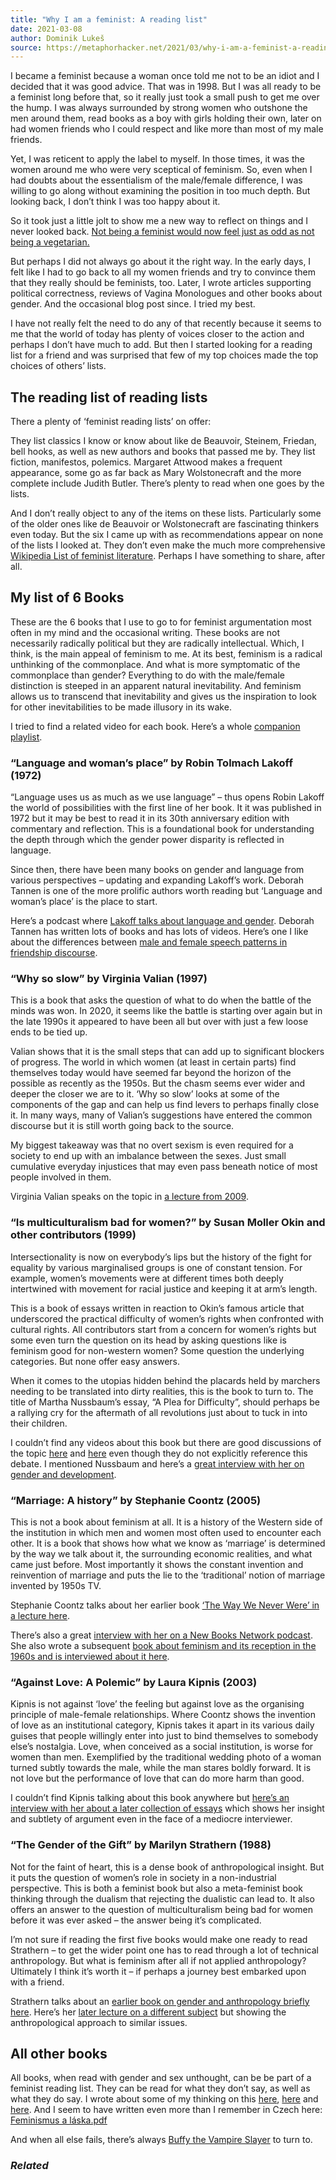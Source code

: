 ```yaml
---
title: "Why I am a feminist: A reading list"
date: 2021-03-08
author: Dominik Lukeš
source: https://metaphorhacker.net/2021/03/why-i-am-a-feminist-a-reading-list
---
```


I became a feminist because a woman once told me not to be an idiot and I decided that it was good advice. That was in 1998. But I was all ready to be a feminist long before that, so it really just took a small push to get me over the hump. I was always surrounded by strong women who outshone the men around them, read books as a boy with girls holding their own, later on had women friends who I could respect and like more than most of my male friends.

Yet, I was reticent to apply the label to myself. In those times, it was the women around me who were very sceptical of feminism. So, even when I had doubts about the essentialism of the male/female difference, I was willing to go along without examining the position in too much depth. But looking back, I don’t think I was too happy about it.

So it took just a little jolt to show me a new way to reflect on things and I never looked back. [Not being a feminist would now feel just as odd as not being a vegetarian.](http://dominiklukes.net/bibliography/masozenyasvobodaduse)

But perhaps I did not always go about it the right way. In the early days, I felt like I had to go back to all my women friends and try to convince them that they really should be feminists, too. Later, I wrote articles supporting political correctness, reviews of Vagina Monologues and other books about gender. And the occasional blog post since. I tried my best.

I have not really felt the need to do any of that recently because it seems to me that the world of today has plenty of voices closer to the action and perhaps I don’t have much to add. But then I started looking for a reading list for a friend and was surprised that few of my top choices made the top choices of others’ lists.

The reading list of reading lists
---------------------------------

There a plenty of ‘feminist reading lists’ on offer:

They list classics I know or know about like de Beauvoir, Steinem, Friedan, bell hooks, as well as new authors and books that passed me by. They list fiction, manifestos, polemics. Margaret Attwood makes a frequent appearance, some go as far back as Mary Wolstonecraft and the more complete include Judith Butler. There’s plenty to read when one goes by the lists.

And I don’t really object to any of the items on these lists. Particularly some of the older ones like de Beauvoir or Wolstonecraft are fascinating thinkers even today. But the six I came up with as recommendations appear on none of the lists I looked at. They don’t even make the much more comprehensive [Wikipedia List of feminist literature](https://en.wikipedia.org/wiki/List_of_feminist_literature). Perhaps I have something to share, after all.

My list of 6 Books
------------------

These are the 6 books that I use to go to for feminist argumentation most often in my mind and the occasional writing. These books are not necessarily radically political but they are radically intellectual. Which, I think, is the main appeal of feminism to me. At its best, feminism is a radical unthinking of the commonplace. And what is more symptomatic of the commonplace than gender? Everything to do with the male/female distinction is steeped in an apparent natural inevitability. And feminism allows us to transcend that inevitability and gives us the inspiration to look for other inevitabilities to be made illusory in its wake.

I tried to find a related video for each book. Here’s a whole [companion playlist](https://www.youtube.com/playlist?list=PLEl9d2qvKkBvf-bhxWY3gsNpgCvwDSPqZ).

### “Language and woman’s place” by Robin Tolmach Lakoff (1972)

“Language uses us as much as we use language” – thus opens Robin Lakoff the world of possibilities with the first line of her book. It it was published in 1972 but it may be best to read it in its 30th anniversary edition with commentary and reflection. This is a foundational book for understanding the depth through which the gender power disparity is reflected in language.

Since then, there have been many books on gender and language from various perspectives – updating and expanding Lakoff’s work. Deborah Tannen is one of the more prolific authors worth reading but ‘Language and woman’s place’ is the place to start.

Here’s a podcast where [Lakoff talks about language and gender](https://youtu.be/E7TKsCd1aRA). Deborah Tannen has written lots of books and has lots of videos. Here’s one I like about the differences between [male and female speech patterns in friendship discourse](https://www.youtube.com/watch?v=A2xOfpW6xSo).

### “Why so slow” by Virginia Valian (1997)

This is a book that asks the question of what to do when the battle of the minds was won. In 2020, it seems like the battle is starting over again but in the late 1990s it appeared to have been all but over with just a few loose ends to be tied up.

Valian shows that it is the small steps that can add up to significant blockers of progress. The world in which women (at least in certain parts) find themselves today would have seemed far beyond the horizon of the possible as recently as the 1950s. But the chasm seems ever wider and deeper the closer we are to it. ‘Why so slow’ looks at some of the components of the gap and can help us find levers to perhaps finally close it. In many ways, many of Valian’s suggestions have entered the common discourse but it is still worth going back to the source.

My biggest takeaway was that no overt sexism is even required for a society to end up with an imbalance between the sexes. Just small cumulative everyday injustices that may even pass beneath notice of most people involved in them.

Virginia Valian speaks on the topic in [a lecture from 2009](https://youtu.be/FtvV6Bot28Y).

### “Is multiculturalism bad for women?” by Susan Moller Okin and other contributors (1999)

Intersectionality is now on everybody’s lips but the history of the fight for equality by various marginalised groups is one of constant tension. For example, women’s movements were at different times both deeply intertwined with movement for racial justice and keeping it at arm’s length.

This is a book of essays written in reaction to Okin’s famous article that underscored the practical difficulty of women’s rights when confronted with cultural rights. All contributors start from a concern for women’s rights but some even turn the question on its head by asking questions like is feminism good for non-western women? Some question the underlying categories. But none offer easy answers.

When it comes to the utopias hidden behind the placards held by marchers needing to be translated into dirty realities, this is the book to turn to. The title of Martha Nussbaum’s essay, “A Plea for Difficulty”, should perhaps be a rallying cry for the aftermath of all revolutions just about to tuck in into their children.

I couldn’t find any videos about this book but there are good discussions of the topic [here](https://youtu.be/yB9baefrHl4) and [here](https://youtu.be/sgmvMvrTuC0) even though they do not explicitly reference this debate. I mentioned Nussbaum and here’s a [great interview with her on gender and development](https://www.youtube.com/watch?v=Qy3YTzYjut4).

### “Marriage: A history” by Stephanie Coontz (2005)

This is not a book about feminism at all. It is a history of the Western side of the institution in which men and women most often used to encounter each other. It is a book that shows how what we know as ‘marriage’ is determined by the way we talk about it, the surrounding economic realities, and what came just before. Most importantly it shows the constant invention and reinvention of marriage and puts the lie to the ‘traditional’ notion of marriage invented by 1950s TV.

Stephanie Coontz talks about her earlier book [‘The Way We Never Were’ in a lecture here](https://youtu.be/MIeAnU7_7TA).

There’s also a great [interview with her on a New Books Network podcast](https://newbooksnetwork.com/stephenie-coontz-the-way-we-never-were-american-families-and-the-nostalgia-trap-basic-books-2000/). She also wrote a subsequent [book about feminism and its reception in the 1960s and is interviewed about it here](https://newbooksnetwork.com/stephanie-coontz-a-strange-stirring-the-feminine-mystique-and-the-american-women-at-the-dawn-of-the-1960s-basic-books-2014-2/).

### “Against Love: A Polemic” by Laura Kipnis (2003)

Kipnis is not against ‘love’ the feeling but against love as the organising principle of male-female relationships. Where Coontz shows the invention of love as an institutional category, Kipnis takes it apart in its various daily guises that people willingly enter into just to bind themselves to somebody else’s nostalgia. Love, when conceived as a social institution, is worse for women than men. Exemplified by the traditional wedding photo of a woman turned subtly towards the male, while the man stares boldly forward. It is not love but the performance of love that can do more harm than good.

I couldn’t find Kipnis talking about this book anywhere but [here’s an interview with her about a later collection of essays](https://youtu.be/1AEySO8Uyug) which shows her insight and subtlety of argument even in the face of a mediocre interviewer.

### “The Gender of the Gift” by Marilyn Strathern (1988)

Not for the faint of heart, this is a dense book of anthropological insight. But it puts the question of women’s role in society in a non-industrial perspective. This is both a feminist book but also a meta-feminist book thinking through the dualism that rejecting the dualistic can lead to. It also offers an answer to the question of multiculturalism being bad for women before it was ever asked – the answer being it’s complicated.

I’m not sure if reading the first five books would make one ready to read Strathern – to get the wider point one has to read through a lot of technical anthropology. But what is feminism after all if not applied anthropology? Ultimately I think it’s worth it – if perhaps a journey best embarked upon with a friend.

Strathern talks about an [earlier book on gender and anthropology briefly here](https://youtu.be/afmJIpc7nWk). Here’s her [later lecture on a different subject](https://youtu.be/xDavTWIKqM8) but showing the anthropological approach to similar issues.

All other books
---------------

All books, when read with gender and sex unthought, can be be part of a feminist reading list. They can be read for what they don’t say, as well as what they do say. I wrote about some of my thinking on this [here](https://metaphorhacker.net/2011/04/i-object-a-male-feminists-view-on-the-dutches-of-cambridges-wedding-dress/), [here](https://metaphorhacker.net/2014/05/what-does-it-mean-when-texts-really-mean-something/) and [here](https://metaphorhacker.net/2013/09/storms-in-all-teacups-the-power-and-inequality-in-the-battle-for-science-universality/). And I seem to have written even more than I remember in Czech here: [Feminismus a láska.pdf](https://s3-us-west-2.amazonaws.com/secure.notion-static.com/b1a1ca65-125c-4a99-b1be-7b8de5815d3d/Feminismus_a_lska.pdf)

And when all else fails, there’s always [Buffy the Vampire Slayer](https://www.bufferingthevampireslayer.com/) to turn to.

### *Related*